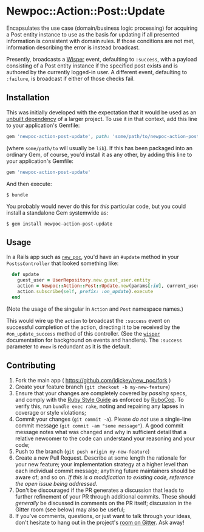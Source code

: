 
# Newpoc::Action::Post::Update

Encapsulates the use case (domain/business logic processing) for acquiring a
Post entity instance to use as the basis for updating if all presented
information is consistent with domain rules. If those conditions are not met,
information describing the error is instead broadcast.

Presently, broadcasts a [Wisper](https://github.com/krisleech/wisper) event,
defaulting to `:success`, with a payload consisting of a Post entity instance if
the specified post exists and is authored by the currently logged-in user. A
different event, defaulting to `:failure`, is broadcast if either of those
checks fail.

## Installation

This was initially developed with the expectation that it would be used as an
[unbuilt dependency](http://pivotallabs.com/unbuilt-rails-dependencies-how-to-design-for-loosely-coupled-highly-cohesive-components-within-a-rails-application/)
of a larger project. To use it in that context, add this line to your
application's Gemfile:

```ruby
gem 'newpoc-action-post-update', path: 'some/path/to/newpoc-action-post-update'
```

(where `some/path/to` will usually be `lib`). If this has been packaged into an
ordinary Gem, of course, you'd install it as any other, by adding this line to
your application's Gemfile:

```ruby
gem 'newpoc-action-post-update'
```

And then execute:

    $ bundle

You probably would never do this for *this* particular code, but you could
install a standalone Gem systemwide as:

    $ gem install newpoc-action-post-update

## Usage

In a Rails app such as [`new_poc`](https://github.com/jdickey/new_poc), you'd
have an `#update` method in your `PostssController` that looked something like:

```ruby
  def update
    guest_user = UserRepository.new.guest_user.entity
    action = Newpoc::Action::Post::Update.new(params[:id], current_user, PostRepository.new, guest_user, :success)
    action.subscribe(self, prefix: :on_update).execute
  end
```

(Note the usage of the singular in `Action` and `Post` namespace names.)

This would wire up the `action` to broadcast the `:success` event on successful
completion of the action, directing it to be received by the `#on_update_success`
method of this controller. (See the [`wisper`](https://github.com/krisleech/wisper)
documentation for background on events and handlers). The `:success` parameter
to `#new` is redundant as it is the default.

## Contributing


1. Fork the main app ( https://github.com/jdickey/new_poc/fork )
1. Create your feature branch (`git checkout -b my-new-feature`)
1. Ensure that your changes are completely covered by *passing* specs, and comply with the [Ruby Style Guide](https://github.com/bbatsov/ruby-style-guide) as enforced by [RuboCop](https://github.com/bbatsov/rubocop). To verify this, run `bundle exec rake`, noting and repairing any lapses in coverage or style violations;
1. Commit your changes (`git commit -a`). Please *do not* use a single-line commit message (`git commit -am "some message"`). A good commit message notes what was changed and why in sufficient detail that a relative newcomer to the code can understand your reasoning and your code;
1. Push to the branch (`git push origin my-new-feature`)
1. Create a new Pull Request. Describe at some length the rationale for your new feature; your implementation strategy at a higher level than each individual commit message; anything future maintainers should be aware of; and so on. *If this is a modification to existing code, reference the open issue being addressed*.
1. Don't be discouraged if the PR generates a discussion that leads to further refinement of your PR through additional commits. These should *generally* be discussed in comments on the PR itself; discussion in the Gitter room (see below) may also be useful;
1. If you've comments, questions, or just want to talk through your ideas, don't hesitate to hang out in the project's [room on Gitter](https://gitter.im/jdickey/new_poc). Ask away!
